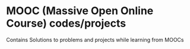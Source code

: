 # MOOC (Massive Open Online Course) codes/projects
Contains Solutions to problems and projects while learning from MOOCs
  
